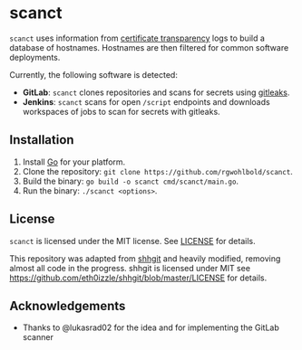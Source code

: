 # scanct

`scanct` uses information from [certificate transparency](https://certificate.transparency.dev/) logs to build a database of hostnames.
Hostnames are then filtered for common software deployments.

Currently, the following software is detected:

* **GitLab**: `scanct` clones repositories and scans for secrets using [gitleaks](https://github.com/zricethezav/gitleaks).
* **Jenkins**: `scanct` scans for open `/script` endpoints and downloads workspaces of jobs to scan for secrets with gitleaks.


## Installation

1. Install [Go](https://golang.org/doc/install) for your platform.
2. Clone the repository: `git clone https://github.com/rgwohlbold/scanct`.
3. Build the binary: `go build -o scanct cmd/scanct/main.go`.
4. Run the binary: `./scanct <options>`.

## License

`scanct` is licensed under the MIT license. See [LICENSE](LICENSE) for details.

This repository was adapted from [shhgit](https://github.com/eth0izzle/shhgit) and heavily modified, removing almost all code in the progress.
shhgit is licensed under MIT see <https://github.com/eth0izzle/shhgit/blob/master/LICENSE> for details.

## Acknowledgements

* Thanks to @lukasrad02 for the idea and for implementing the GitLab scanner

